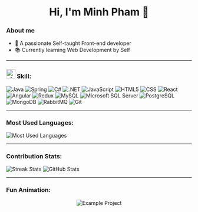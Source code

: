 <h1 align="center">Hi, I'm Minh Pham 👋</h1>

### About me
- 🌟 A passionate Self-taught Front-end developer  
- 📚 Currently learning Web Development by Self  

---

### <img src="https://img.icons8.com/external-flat-juicy-fish/50/000000/external-skill-business-flat-flat-juicy-fish.png" alt="skill-icon" width="25"/> Skill:
<p>
  <img src="https://img.shields.io/badge/Java-007396?style=flat-square&logo=java&logoColor=white" alt="Java"/>
  <img src="https://img.shields.io/badge/Spring-6DB33F?style=flat-square&logo=spring&logoColor=white" alt="Spring"/>
  <img src="https://img.shields.io/badge/C%23-239120?style=flat-square&logo=c-sharp&logoColor=white" alt="C#"/>
  <img src="https://img.shields.io/badge/.NET-512BD4?style=flat-square&logo=dotnet&logoColor=white" alt=".NET"/>
  <img src="https://img.shields.io/badge/JavaScript-F7DF1E?style=flat-square&logo=javascript&logoColor=black" alt="JavaScript"/>
  <img src="https://img.shields.io/badge/HTML5-E34F26?style=flat-square&logo=html5&logoColor=white" alt="HTML5"/>
  <img src="https://img.shields.io/badge/CSS3-1572B6?style=flat-square&logo=css3&logoColor=white" alt="CSS"/>
  <img src="https://img.shields.io/badge/React-61DAFB?style=flat-square&logo=react&logoColor=black" alt="React"/>
  <img src="https://img.shields.io/badge/Angular-DD0031?style=flat-square&logo=angular&logoColor=white" alt="Angular"/>
  <img src="https://img.shields.io/badge/Redux-764ABC?style=flat-square&logo=redux&logoColor=white" alt="Redux"/>
  <img src="https://img.shields.io/badge/MySQL-4479A1?style=flat-square&logo=mysql&logoColor=white" alt="MySQL"/>
  <img src="https://img.shields.io/badge/Microsoft%20SQL%20Server-CC2927?style=flat-square&logo=microsoft-sql-server&logoColor=white" alt="Microsoft SQL Server"/>
  <img src="https://img.shields.io/badge/PostgreSQL-336791?style=flat-square&logo=postgresql&logoColor=white" alt="PostgreSQL"/>
  <img src="https://img.shields.io/badge/MongoDB-47A248?style=flat-square&logo=mongodb&logoColor=white" alt="MongoDB"/>
  <img src="https://img.shields.io/badge/RabbitMQ-FF6600?style=flat-square&logo=rabbitmq&logoColor=white" alt="RabbitMQ"/>
  <img src="https://img.shields.io/badge/Git-F05032?style=flat-square&logo=git&logoColor=white" alt="Git"/>
</p>

---

### Most Used Languages:
<p>
  <img src="https://github-readme-stats.vercel.app/api/top-langs/?username=trongas&layout=compact&langs_count=6&theme=radical" alt="Most Used Languages" />
</p>

---

### Contribution Stats:
<p>
  <img src="https://github-readme-streak-stats.herokuapp.com/?user=trongas&theme=radical" alt="Streak Stats" />
  <img src="https://github-readme-stats.vercel.app/api?username=trongas&show_icons=true&theme=radical" alt="GitHub Stats" />
</p>

---

### Fun Animation:
<p align="center">
  <img src="https://github-readme-stats.vercel.app/api/pin/?username=trongas&repo=example-repo&theme=radical" alt="Example Project" />
</p>
